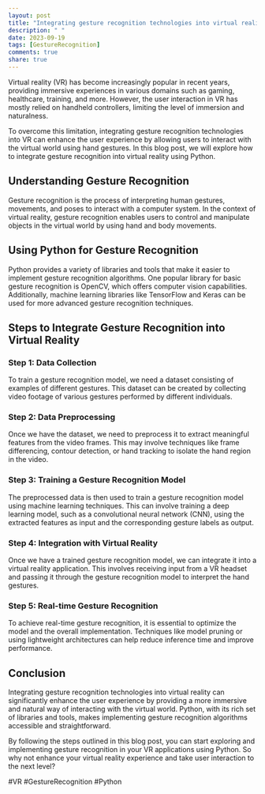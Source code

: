 ```yaml
---
layout: post
title: "Integrating gesture recognition technologies into virtual reality using Python"
description: " "
date: 2023-09-19
tags: [GestureRecognition]
comments: true
share: true
---
```


Virtual reality (VR) has become increasingly popular in recent years, providing immersive experiences in various domains such as gaming, healthcare, training, and more. However, the user interaction in VR has mostly relied on handheld controllers, limiting the level of immersion and naturalness.

To overcome this limitation, integrating gesture recognition technologies into VR can enhance the user experience by allowing users to interact with the virtual world using hand gestures. In this blog post, we will explore how to integrate gesture recognition into virtual reality using Python.

## Understanding Gesture Recognition

Gesture recognition is the process of interpreting human gestures, movements, and poses to interact with a computer system. In the context of virtual reality, gesture recognition enables users to control and manipulate objects in the virtual world by using hand and body movements.

## Using Python for Gesture Recognition

Python provides a variety of libraries and tools that make it easier to implement gesture recognition algorithms. One popular library for basic gesture recognition is OpenCV, which offers computer vision capabilities. Additionally, machine learning libraries like TensorFlow and Keras can be used for more advanced gesture recognition techniques.

## Steps to Integrate Gesture Recognition into Virtual Reality

### Step 1: Data Collection

To train a gesture recognition model, we need a dataset consisting of examples of different gestures. This dataset can be created by collecting video footage of various gestures performed by different individuals.

### Step 2: Data Preprocessing

Once we have the dataset, we need to preprocess it to extract meaningful features from the video frames. This may involve techniques like frame differencing, contour detection, or hand tracking to isolate the hand region in the video.

### Step 3: Training a Gesture Recognition Model

The preprocessed data is then used to train a gesture recognition model using machine learning techniques. This can involve training a deep learning model, such as a convolutional neural network (CNN), using the extracted features as input and the corresponding gesture labels as output.

### Step 4: Integration with Virtual Reality

Once we have a trained gesture recognition model, we can integrate it into a virtual reality application. This involves receiving input from a VR headset and passing it through the gesture recognition model to interpret the hand gestures.

### Step 5: Real-time Gesture Recognition

To achieve real-time gesture recognition, it is essential to optimize the model and the overall implementation. Techniques like model pruning or using lightweight architectures can help reduce inference time and improve performance.

## Conclusion

Integrating gesture recognition technologies into virtual reality can significantly enhance the user experience by providing a more immersive and natural way of interacting with the virtual world. Python, with its rich set of libraries and tools, makes implementing gesture recognition algorithms accessible and straightforward.

By following the steps outlined in this blog post, you can start exploring and implementing gesture recognition in your VR applications using Python. So why not enhance your virtual reality experience and take user interaction to the next level?

#VR #GestureRecognition #Python